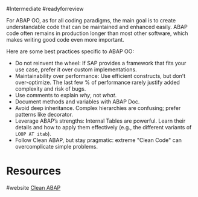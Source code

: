 #Intermediate 
#readyforreview 

For ABAP OO, as for all coding paradigms, the main goal is to create understandable code that can be maintained and enhanced easily. ABAP code often remains in production longer than most other software, which makes writing good code even more important.

Here are some best practices specific to ABAP OO:

- Do not reinvent the wheel: If SAP provides a framework that fits your use case, prefer it over custom implementations.
- Maintainability over performance: Use efficient constructs, but don’t over-optimize. The last few % of performance rarely justify added complexity and risk of bugs.
- Use comments to explain _why_, not _what_.
- Document methods and variables with ABAP Doc.
- Avoid deep inheritance. Complex hierarchies are confusing; prefer patterns like decorator.
- Leverage ABAP’s strengths: Internal Tables are powerful. Learn their details and how to apply them effectively (e.g., the different variants of ``LOOP AT itab``).
- Follow Clean ABAP, but stay pragmatic: extreme "Clean Code" can overcomplicate simple problems.

# Resources
#website [Clean ABAP](https://github.com/SAP/styleguides/blob/main/clean-abap/CleanABAP.md)